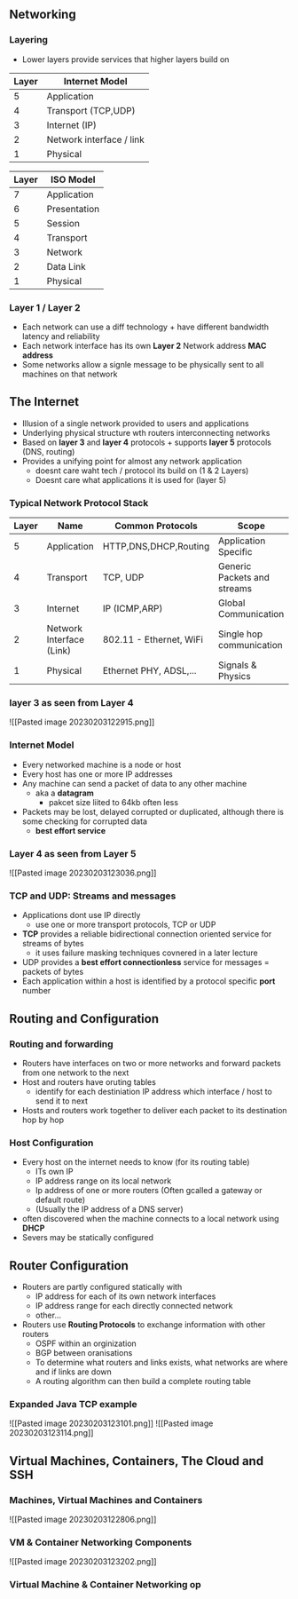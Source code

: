 
## Networking 

### Layering

- Lower layers provide services that higher layers build on 

| Layer   | Internet Model |
| --- | ----------- |
| 5   |     Application        |
| 4   |    Transport (TCP,UDP)        |
| 3   |       Internet (IP)      |
| 2   |    Network interface / link         |
| 1   |    Physical         |


| Layer | ISO Model    |
| ----- | ------------ |
| 7     | Application  |
| 6     | Presentation |
| 5     | Session      |
| 4     | Transport    |
| 3     | Network      |
| 2     | Data Link    |
| 1     | Physical             |

### Layer 1 / Layer 2
- Each network can use a diff technology + have different bandwidth latency and reliability 
- Each network interface has its own **Layer 2** Network address **MAC address**
- Some networks allow a signle message to be physically sent to all machines on that network

## The Internet 

- Illusion of a single network provided to users and applications
- Underlying physical structure wth routers interconnecting networks 
- Based on **layer 3** and **layer 4** protocols + supports **layer 5** protocols (DNS, routing)
- Provides a unifying point for almost any network application 
	- doesnt care waht tech / protocol its build on (1 & 2 Layers)
	- Doesnt care what applications it is used for (layer 5)

### Typical Network Protocol Stack
| Layer | Name                     | Common Protocols        | Scope                       |
| ----- | ------------------------ | ----------------------- | --------------------------- |
| 5     | Application              | HTTP,DNS,DHCP,Routing   | Application Specific        |
| 4     | Transport                | TCP, UDP                | Generic Packets and streams |
| 3     | Internet                 | IP (ICMP,ARP)           | Global Communication        |
| 2     | Network Interface (Link) | 802.11 - Ethernet, WiFi | Single hop communication    |
| 1     | Physical                 | Ethernet PHY, ADSL,...  | Signals & Physics                            |

### layer 3 as seen from Layer 4
![[Pasted image 20230203122915.png]]

### Internet Model
- Every networked machine is a node or host
- Every host has one or more IP addresses
- Any machine can send a packet of data to any other machine
	- aka a **datagram**
		- pakcet size liited to 64kb often less
- Packets may be lost, delayed corrupted or duplicated, although there is some checking for corrupted data
	- **best effort service**

### Layer 4 as seen from Layer 5
![[Pasted image 20230203123036.png]]

### TCP and UDP: Streams and messages
- Applications dont use IP directly
	- use one or more transport protocols, TCP or UDP
- **TCP** provides a reliable bidirectional connection oriented service for streams of bytes
	- it uses failure masking techniques covnered in a later lecture
- UDP provides a **best effort connectionless** service for messages = packets of bytes
- Each application within a host is identified by a protocol specific **port** number

## Routing and Configuration 

### Routing and forwarding
- Routers have interfaces on two or more networks and forward packets from one network to the next
- Host and routers have oruting tables
	- identify for each destiniation IP address which interface / host to send it to next
- Hosts and routers work together to deliver each packet to its destination hop by hop

### Host Configuration
- Every host on the internet needs to know (for its routing table)
	- ITs own IP
	- IP address range on its local network
	- Ip address of one or more routers (Often gcalled a gateway or default route)
	- (Usually the IP address of a DNS server)
- often discovered when the machine connects to a local network using **DHCP**
- Severs may be statically configured 


## Router Configuration 
- Routers are partly configured statically with
	- IP address for each of its own network interfaces
	- IP address range for each directly connected network
	- other...
- Routers use **Routing Protocols** to exchange information with other routers
	- OSPF within an orginization 
	- BGP between oranisations
	- To determine what routers and links exists, what networks are where and if links are down
	- A routing algorithm can then build a complete routing table 

### Expanded Java TCP example 
![[Pasted image 20230203123101.png]]
![[Pasted image 20230203123114.png]]
## Virtual Machines, Containers, The Cloud and SSH

### Machines, Virtual Machines and Containers 
![[Pasted image 20230203122806.png]]

### VM & Container Networking Components
![[Pasted image 20230203123202.png]]

### Virtual Machine & Container Networking op